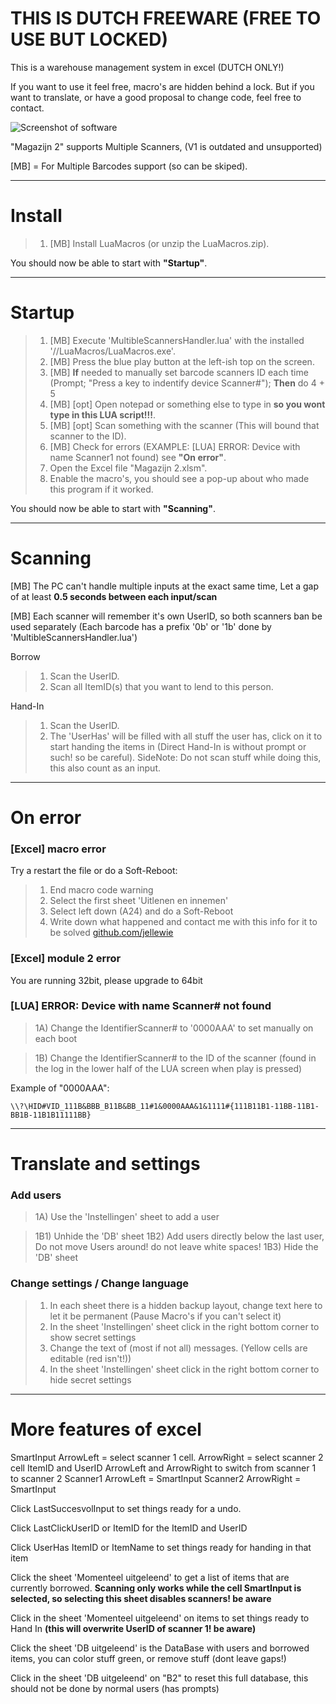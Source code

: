 # THIS IS DUTCH FREEWARE (FREE TO USE BUT LOCKED)
This is a warehouse management system in excel (DUTCH ONLY!)

If you want to use it feel free, macro's are hidden behind a lock. 
But if you want to translate, or have a good proposal to change code, feel free to contact.

![Screenshot of software](https://i.imgur.com/kO67IRf.png)

"Magazijn 2" supports Multiple Scanners, (V1 is outdated and unsupported)

[MB] = For Multiple Barcodes support (so can be skiped).

--------
# Install
> 1) [MB] Install LuaMacros (or unzip the LuaMacros.zip).

You should now be able to start with **"Startup"**.

--------
# Startup
> 1) [MB] Execute 'MultibleScannersHandler.lua' with the installed '//LuaMacros/LuaMacros.exe'.
> 2) [MB] Press the blue play button at the left-ish top on the screen.
> 3) [MB] **If** needed to manually set barcode scanners ID each time (Prompt; "Press a key to indentify device Scanner#"); **Then** do 4 + 5
> 4) [MB] [opt] Open notepad or something else to type in **so you wont type in this LUA script!!!**.
> 5) [MB] [opt] Scan something with the scanner (This will bound that scanner to the ID).
> 6) [MB] Check for errors (EXAMPLE: [LUA] ERROR: Device with name Scanner1 not found) see **"On error"**.
> 7) Open the Excel file "Magazijn 2.xlsm".
> 8) Enable the macro's, you should see a pop-up about who made this program if it worked.

You should now be able to start with **"Scanning"**.

--------	
# Scanning
[MB] The PC can't handle multiple inputs at the exact same time, Let a gap of at least **0.5 seconds between each input/scan**

[MB] Each scanner will remember it's own UserID, so both scanners ban be used separately (Each barcode has a prefix '0b' or '1b' done by 'MultibleScannersHandler.lua')

Borrow
> 1) Scan the UserID.
> 2) Scan all ItemID(s) that you want to lend to this person.

Hand-In
> 1) Scan the UserID.
> 2) The 'UserHas' will be filled with all stuff the user has, click on it to start handing the items in (Direct Hand-In is without prompt or such! so be careful). SideNote: Do not scan stuff while doing this, this also count as an input.

--------
# On error
### [Excel] macro error
Try a restart the file or do a Soft-Reboot:
> 1) End macro code warning
> 2) Select the first sheet 'Uitlenen en innemen'
> 3) Select left down (A24) and do a Soft-Reboot
> 4) Write down what happened and contact me with this info for it to be solved [github.com/jellewie](https://github.com/jellewie/Magazijn/issues) 

### [Excel] module 2 error
You are running 32bit, please upgrade to 64bit

### [LUA] ERROR: Device with name Scanner# not found
> 1A) Change the IdentifierScanner# to '0000AAA' to set manually on each boot

> 1B) Change the IdentifierScanner# to the ID of the scanner (found in the log in the lower half of the LUA screen when play is pressed)

Example of "0000AAA":

	\\?\HID#VID_111B&BBB_B11B&BB_11#1&0000AAA&1&1111#{111B11B1-11BB-11B1-BB1B-11B1B11111BB}
--------
# Translate and settings
### Add users
> 1A) Use the 'Instellingen' sheet to add a user

> 1B1) Unhide the 'DB' sheet
> 1B2) Add users directly below the last user, Do not move Users around! do not leave white spaces!
> 1B3) Hide the 'DB' sheet

### Change settings / Change language
> 1) In each sheet there is a hidden backup layout, change text here to let it be permanent (Pause Macro's if you can't select it)
> 2) In the sheet 'Instellingen' sheet click in the right bottom corner to show secret settings
> 3) Change the text of (most if not all) messages. (Yellow cells are editable (red isn't!))
> 4) In the sheet 'Instellingen' sheet click in the right bottom corner to hide secret settings
--------
# More features of excel
SmartInput ArrowLeft = select scanner 1 cell. ArrowRight = select scanner 2 cell
ItemID and UserID ArrowLeft and ArrowRight to switch from scanner 1 to scanner 2
Scanner1 ArrowLeft = SmartInput
Scanner2 ArrowRight = SmartInput

Click LastSuccesvolInput to set things ready for a undo.

Click LastClickUserID or ItemID for the ItemID and UserID

Click UserHas ItemID or ItemName to set things ready for handing in that item

Click the sheet 'Momenteel uitgeleend' to get a list of items that are currently borrowed. **Scanning only works while the cell SmartInput is selected, so selecting this sheet disables scanners! be aware**

Click in the sheet 'Momenteel uitgeleend' on items to set things ready to Hand In **(this will overwrite UserID of scanner 1! be aware)**

Click the sheet 'DB uitgeleend' is the DataBase with users and borrowed items, you can color stuff green, or remove stuff (dont leave gaps!)

Click in the sheet 'DB uitgeleend' on "B2" to reset this full database, this should not be done by normal users (has prompts)
